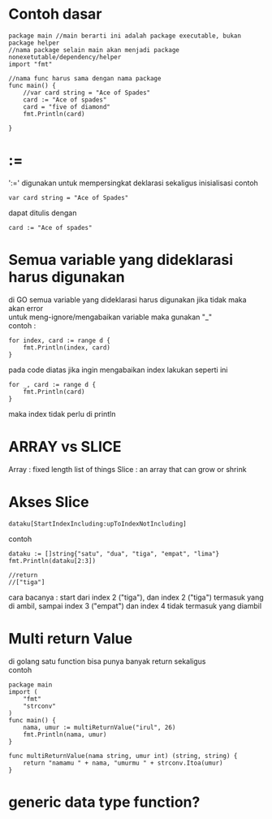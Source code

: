 # Contoh dasar
```
package main //main berarti ini adalah package executable, bukan package helper
//nama package selain main akan menjadi package nonexetutable/dependency/helper
import "fmt"

//nama func harus sama dengan nama package
func main() {
	//var card string = "Ace of Spades"
	card := "Ace of spades"
	card = "five of diamond"
	fmt.Println(card)

}
```

# :=
':=' digunakan untuk mempersingkat deklarasi sekaligus inisialisasi
contoh 
```
var card string = "Ace of Spades"
```
dapat ditulis dengan 
```
card := "Ace of spades"
```

# Semua variable yang dideklarasi harus digunakan
di GO semua variable yang dideklarasi harus digunakan jika tidak maka akan error<br/>
untuk meng-ignore/mengabaikan variable maka gunakan "_" <br/>
contoh :
```
for index, card := range d {
	fmt.Println(index, card)
}
```
pada code diatas jika ingin mengabaikan index lakukan seperti ini 
```
for _, card := range d {
	fmt.Println(card)
}
```
maka index tidak perlu di println

# ARRAY vs SLICE
Array : fixed length list of things
Slice : an array that can grow or shrink

# Akses Slice
```
dataku[StartIndexIncluding:upToIndexNotIncluding]
```

contoh 
```
dataku := []string{"satu", "dua", "tiga", "empat", "lima"}
fmt.Println(dataku[2:3])

//return
//["tiga"]
```
cara bacanya : start dari index 2 ("tiga"), dan index 2 ("tiga") termasuk  yang di ambil, sampai index 3 ("empat") dan index 4 tidak termasuk yang diambil 

# Multi return Value
di golang satu function bisa punya banyak return sekaligus <br/>
contoh
```
package main
import (
	"fmt"
	"strconv"
)
func main() {
	nama, umur := multiReturnValue("irul", 26)
	fmt.Println(nama, umur)
}

func multiReturnValue(nama string, umur int) (string, string) {
	return "namamu " + nama, "umurmu " + strconv.Itoa(umur)
}
```

# generic data type function?
